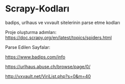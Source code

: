 # Scrapy-Kodları
badips, urlhaus ve vxvault sitelerinin parse etme kodları

Proje oluşturma adımları:
https://doc.scrapy.org/en/latest/topics/spiders.html

Parse Edilen Sayfalar:

https://www.badips.com/info

https://urlhaus.abuse.ch/browse/page/0/

http://vxvault.net/ViriList.php?s=0&m=40
